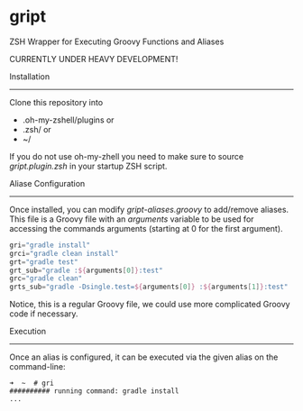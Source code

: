gript
=====

ZSH Wrapper for Executing Groovy Functions and Aliases

CURRENTLY UNDER HEAVY DEVELOPMENT!

Installation
____________

Clone this repository into

* .oh-my-zshell/plugins or
* .zsh/ or
* ~/

If you do not use oh-my-zhell you need to make sure to source *gript.plugin.zsh* in your startup ZSH script.

Aliase Configuration
____________________

Once installed, you can modify *gript-aliases.groovy* to add/remove aliases. This file is a Groovy file with an *arguments*
variable to be used for accessing the commands arguments (starting at 0 for the first argument).

```groovy
gri="gradle install"
grci="gradle clean install"
grt="gradle test"
grt_sub="gradle :${arguments[0]}:test"
grc="gradle clean"
grts_sub="gradle -Dsingle.test=${arguments[0]} :${arguments[1]}:test" 
```

Notice, this is a regular Groovy file, we could use more complicated Groovy code if necessary.

Execution
___________

Once an alias is configured, it can be executed via the given alias on the command-line:

```
➜  ~  # gri
########## running command: gradle install
...
```


